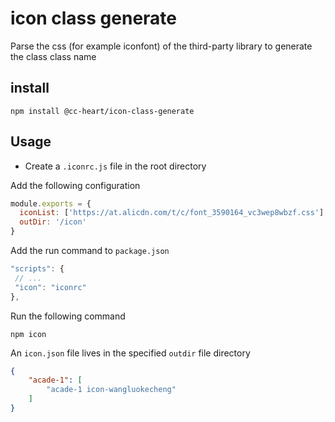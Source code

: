 # icon class generate

Parse the css (for example iconfont) of the third-party library to generate the class class name

## install

```shell
npm install @cc-heart/icon-class-generate
```

## Usage

- Create a `.iconrc.js` file in the root directory

Add the following configuration

```js
module.exports = {
  iconList: ['https://at.alicdn.com/t/c/font_3590164_vc3wep8wbzf.css'],
  outDir: '/icon'
}
```
Add the run command to `package.json`
```js
"scripts": {
 // ...
 "icon": "iconrc"
},
```
Run the following command

```shell
npm icon
```

An `icon.json` file lives in the specified `outdir` file directory

```json
{
    "acade-1": [
        "acade-1 icon-wangluokecheng"
    ]
}
```
